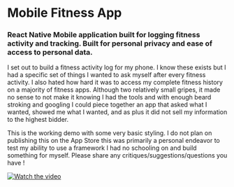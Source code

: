 # Mobile Fitness App

### React Native Mobile application built for logging fitness activity and tracking. Built for personal privacy and ease of access to personal data.


I set out to build a fitness activity log for my phone. I know these exists but I had a specific set of things I wanted to ask myself after every fitness activity. I also hated how hard it was to access my complete fitness history on a majority of fitness apps. Although two relatively small gripes, it made no sense to not make it knowing I had the tools and with enough beard stroking and googling I could piece together an app that asked what I wanted, showed me what I wanted, and as plus it did not sell my information to the highest bidder. 

This is the working demo with some very basic styling. I do not plan on publishing this on the App Store this was primarily a personal endeavor to test my ability to use a framework I had no schooling on and build something for myself. Please share any critiques/suggestions/questions you have ! 

[![Watch the video](https://img.youtube.com/vi/rT-h-cbKzEA/maxresdefault.jpg)](https://www.youtube.com/watch?v=rT-h-cbKzEA)

